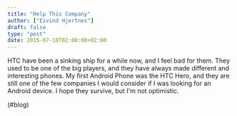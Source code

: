 ```yaml
---
title: "Help This Company"
author: ["Eivind Hjertnes"]
draft: false
type: "post"
date: 2015-07-10T02:00:00+02:00
---
```


HTC have been a sinking ship for a while now, and I feel bad for them.
They used to be one of the big players, and they have always made
different and interesting phones. My first Android Phone was the HTC
Hero, and they are still one of the few companies I would consider if I
was looking for an Android device. I hope they survive, but I'm not
optimistic.

(#blog)
